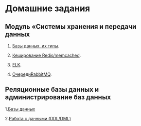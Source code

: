 # Домашние задания

## Модуль «Системы хранения и передачи данных

1. [Базы данных, их типы](https://github.com/Toha-B/sysdb-/blob/main/11-01.md).

2. [Кеширование Redis/memcached](https://github.com/Toha-B/sysdb-/blob/main/11-02.md).

3. [ELK](https://github.com/Toha-B/sysdb-/blob/main/11-03.md).

4. [ОчередиRabbitMQ](https://github.com/Toha-B/sysdb-/blob/main/11-04.md).

## Реляционные базы данных и администрирование баз данных

1.[Базы данных]()

2.[Работа с данными (DDL/DML)]()

